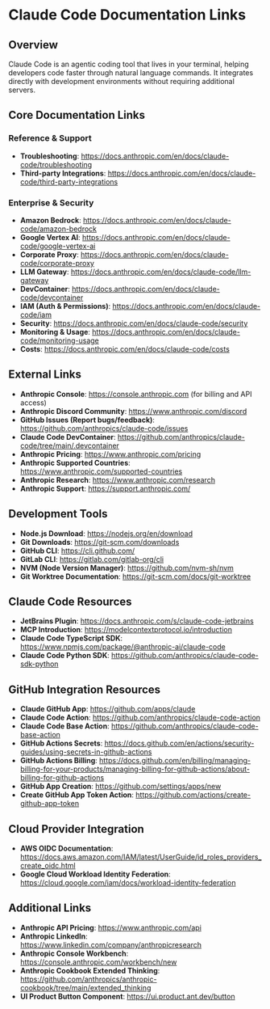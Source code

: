 # Claude Code Documentation Links

## Overview
Claude Code is an agentic coding tool that lives in your terminal, helping developers code faster through natural language commands. It integrates directly with development environments without requiring additional servers.

## Core Documentation Links

### Reference & Support
- **Troubleshooting**: https://docs.anthropic.com/en/docs/claude-code/troubleshooting
- **Third-party Integrations**: https://docs.anthropic.com/en/docs/claude-code/third-party-integrations

### Enterprise & Security
- **Amazon Bedrock**: https://docs.anthropic.com/en/docs/claude-code/amazon-bedrock
- **Google Vertex AI**: https://docs.anthropic.com/en/docs/claude-code/google-vertex-ai
- **Corporate Proxy**: https://docs.anthropic.com/en/docs/claude-code/corporate-proxy
- **LLM Gateway**: https://docs.anthropic.com/en/docs/claude-code/llm-gateway
- **DevContainer**: https://docs.anthropic.com/en/docs/claude-code/devcontainer
- **IAM (Auth & Permissions)**: https://docs.anthropic.com/en/docs/claude-code/iam
- **Security**: https://docs.anthropic.com/en/docs/claude-code/security
- **Monitoring & Usage**: https://docs.anthropic.com/en/docs/claude-code/monitoring-usage
- **Costs**: https://docs.anthropic.com/en/docs/claude-code/costs

## External Links
- **Anthropic Console**: https://console.anthropic.com (for billing and API access)
- **Anthropic Discord Community**: https://www.anthropic.com/discord
- **GitHub Issues (Report bugs/feedback)**: https://github.com/anthropics/claude-code/issues
- **Claude Code DevContainer**: https://github.com/anthropics/claude-code/tree/main/.devcontainer
- **Anthropic Pricing**: https://www.anthropic.com/pricing
- **Anthropic Supported Countries**: https://www.anthropic.com/supported-countries
- **Anthropic Research**: https://www.anthropic.com/research
- **Anthropic Support**: https://support.anthropic.com/

## Development Tools
- **Node.js Download**: https://nodejs.org/en/download
- **Git Downloads**: https://git-scm.com/downloads
- **GitHub CLI**: https://cli.github.com/
- **GitLab CLI**: https://gitlab.com/gitlab-org/cli
- **NVM (Node Version Manager)**: https://github.com/nvm-sh/nvm
- **Git Worktree Documentation**: https://git-scm.com/docs/git-worktree

## Claude Code Resources
- **JetBrains Plugin**: https://docs.anthropic.com/s/claude-code-jetbrains
- **MCP Introduction**: https://modelcontextprotocol.io/introduction
- **Claude Code TypeScript SDK**: https://www.npmjs.com/package/@anthropic-ai/claude-code
- **Claude Code Python SDK**: https://github.com/anthropics/claude-code-sdk-python

## GitHub Integration Resources
- **Claude GitHub App**: https://github.com/apps/claude
- **Claude Code Action**: https://github.com/anthropics/claude-code-action
- **Claude Code Base Action**: https://github.com/anthropics/claude-code-base-action
- **GitHub Actions Secrets**: https://docs.github.com/en/actions/security-guides/using-secrets-in-github-actions
- **GitHub Actions Billing**: https://docs.github.com/en/billing/managing-billing-for-your-products/managing-billing-for-github-actions/about-billing-for-github-actions
- **GitHub App Creation**: https://github.com/settings/apps/new
- **Create GitHub App Token Action**: https://github.com/actions/create-github-app-token

## Cloud Provider Integration
- **AWS OIDC Documentation**: https://docs.aws.amazon.com/IAM/latest/UserGuide/id_roles_providers_create_oidc.html
- **Google Cloud Workload Identity Federation**: https://cloud.google.com/iam/docs/workload-identity-federation

## Additional Links
- **Anthropic API Pricing**: https://www.anthropic.com/api
- **Anthropic LinkedIn**: https://www.linkedin.com/company/anthropicresearch
- **Anthropic Console Workbench**: https://console.anthropic.com/workbench/new
- **Anthropic Cookbook Extended Thinking**: https://github.com/anthropics/anthropic-cookbook/tree/main/extended_thinking
- **UI Product Button Component**: https://ui.product.ant.dev/button